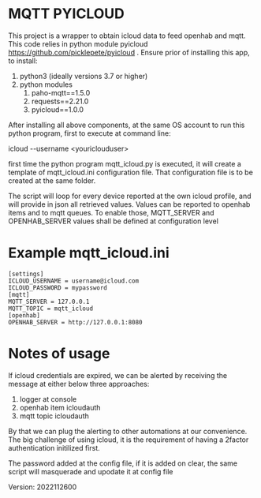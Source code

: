 # MQTT PYICLOUD

This project is a wrapper to obtain icloud data to feed openhab and mqtt. This code relies in python module pyicloud https://github.com/picklepete/pyicloud . Ensure prior of installing this app, to install:

1. python3 (ideally versions 3.7 or higher)
2. python modules
    1. paho-mqtt==1.5.0
    2. requests==2.21.0
    3. pyicloud==1.0.0

After installing all above components, at the same OS account to run this python program, first to execute at command line:

icloud --username \<youriclouduser>

first time the python program mqtt_icloud.py is executed, it will create a template of mqtt_icloud.ini configuration file. That configuration file is to be created at the same folder.

The script will loop for every device reported at the own icloud profile, and will provide in json all retrieved values. Values can be reported to openhab items and to mqtt queues. To enable those, MQTT_SERVER and OPENHAB_SERVER values shall be defined at configuration level

# Example mqtt_icloud.ini

```
[settings]
ICLOUD_USERNAME = username@icloud.com
ICLOUD_PASSWORD = mypassword
[mqtt]
MQTT_SERVER = 127.0.0.1
MQTT_TOPIC = mqtt_icloud
[openhab]
OPENHAB_SERVER = http://127.0.0.1:8080
```

# Notes of usage

If icloud credentials are expired, we can be alerted by receiving the message at either below three approaches:

1. logger at console
2. openhab item icloudauth
3. mqtt topic icloudauth 

By that we can plug the alerting to other automations at our convenience. The big challenge of using icloud, it is the requirement of having a 2factor authentication initilized first.

The password added at the config file, if it is added on clear, the same script will masquerade and upodate it at config file

Version: 2022112600